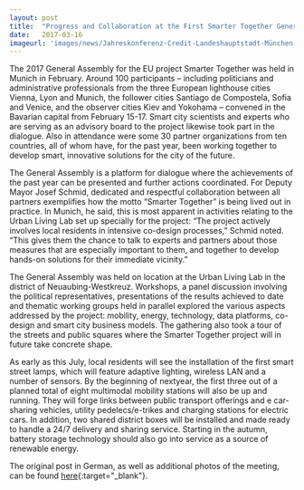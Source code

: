 ```yaml
---
layout: post
title:  "Progress and Collaboration at the First Smarter Together General Assembly in Munich"
date:   2017-03-16
imageurl: 'images/news/Jahreskonferenz-Credit-Landeshauptstadt-München-Foto-Tobias-Hase-2017_02_16stm1429_web-1500x630.jpg'
---
```

The 2017 General Assembly for the EU project Smarter Together was held in Munich in February. Around 100 participants – including politicians and administrative professionals from the three European lighthouse cities Vienna, Lyon and Munich, the follower cities Santiago de Compostela, Sofia and Venice, and the observer cities Kiev and Yokohama – convened in the Bavarian capital from February 15-17. Smart city scientists and experts who are serving as an advisory board to the project likewise took part in the dialogue. Also in attendance were some 30 partner organizations from ten countries, all of whom have, for the past year, been working together to develop smart, innovative solutions for the city of the future.

The General Assembly is a platform for dialogue where the achievements of the past year can be presented and further actions coordinated. For Deputy Mayor Josef Schmid, dedicated and respectful collaboration between all partners exemplifies how the motto “Smarter Together” is being lived out in practice. In Munich, he said, this is most apparent in activities relating to the Urban Living Lab set up specially for the project: “The project actively involves local residents in intensive co-design processes,” Schmid noted. “This gives them the chance to talk to experts and partners about those measures that are especially important to them, and together to develop hands-on solutions for their immediate vicinity.”

The General Assembly was held on location at the Urban Living Lab in the district of Neuaubing-Westkreuz. Workshops, a panel discussion involving the political representatives, presentations of the results achieved to date and thematic working groups held in parallel explored the various aspects addressed by the project: mobility, energy, technology, data platforms, co-design and smart city business models. The gathering also took a tour of the streets and public squares where the Smarter Together project will in future take concrete shape.

As early as this July, local residents will see the installation of the first smart street lamps, which will feature adaptive lighting, wireless LAN and a number of sensors. By the beginning of nextyear, the first three out of a planned total of eight multimodal mobility stations will also be up and running. They will forge links between public transport offerings and e car-sharing vehicles, utility pedelecs/e-trikes and charging stations for electric cars. In addition, two shared district boxes will be installed and made ready to handle a 24/7 delivery and sharing service. Starting in the autumn, battery storage technology should also go into service as a source of renewable energy.


The original post in German, as well as additional photos of the meeting, can be found [here](https://www.muenchen.de/rathaus/Stadtverwaltung/Referat-fuer-Arbeit-und-Wirtschaft/Europa/Smart-Cities/News-Smarter-Together-M-nchen/General-Assembly-16.02.2017.html){:target="_blank"}.  
